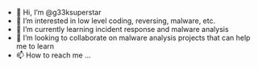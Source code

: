 - 👋 Hi, I’m @g33ksuperstar
- 👀 I’m interested in low level coding, reversing, malware, etc.
- 🌱 I’m currently learning incident response and malware analysis
- 💞️ I’m looking to collaborate on malware analysis projects that can help me to learn
- 📫 How to reach me ...

<!---
g33ksuperstar/g33ksuperstar is a ✨ special ✨ repository because its `README.md` (this file) appears on your GitHub profile.
You can click the Preview link to take a look at your changes.
--->
